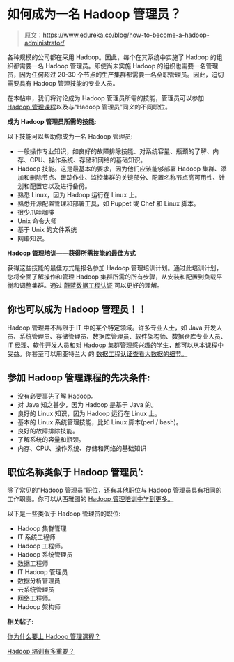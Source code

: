 # 如何成为一名 Hadoop 管理员？

> 原文：<https://www.edureka.co/blog/how-to-become-a-hadoop-administrator/>

各种规模的公司都在采用 Hadoop。因此，每个在其系统中实施了 Hadoop 的组织都需要一名 Hadoop 管理员。即使尚未实施 Hadoop 的组织也需要一名管理员，因为任何超过 20-30 个节点的生产集群都需要一名全职管理员。因此，迫切需要具有 Hadoop 管理技能的专业人员。

在本帖中，我们将讨论成为 Hadoop 管理员所需的技能，管理员可以参加 [Hadoop 管理课程](https://www.edureka.co/hadoop-administration-training-certification)以及与“Hadoop 管理员”同义的不同职位。

**成为 Hadoop 管理员所需的技能:**

以下技能可以帮助你成为一名 Hadoop 管理员:

*   一般操作专业知识，如良好的故障排除技能、对系统容量、瓶颈的了解、内存、CPU、操作系统、存储和网络的基础知识。
*   Hadoop 技能。这是最基本的要求，因为他们应该能够部署 Hadoop 集群、添加和删除节点、跟踪作业、监控集群的关键部分、配置名称节点高可用性、计划和配置它以及进行备份。
*   熟悉 Linux，因为 Hadoop 运行在 Linux 上。
*   熟悉开源配置管理和部署工具，如 Puppet 或 Chef 和 Linux 脚本。
*   很少爪哇咖啡
*   Unix 命令大师
*   基于 Unix 的文件系统
*   网络知识。

**Hadoop 管理培训——获得所需技能的最佳方式**

获得这些技能的最佳方式是报名参加 Hadoop 管理培训计划。通过此培训计划，您将全面了解操作和管理 Hadoop 集群所需的所有步骤，从安装和配置到负载平衡和调整集群。通过 [蔚蓝数据工程认证](https://www.edureka.co/microsoft-azure-data-engineering-certification-course) 可以更好的理解。

## **你也可以成为 Hadoop 管理员！！**

Hadoop 管理并不局限于 IT 中的某个特定领域。许多专业人士，如 Java 开发人员、系统管理员、存储管理员、数据库管理员、软件架构师、数据仓库专业人员、IT 经理、软件开发人员和对 Hadoop 集群管理感兴趣的学生，都可以从本课程中受益。你甚至可以用亚特兰大 的 [数据工程认证查看大数据的细节。](https://www.edureka.co/microsoft-azure-data-engineering-certification-course-atlanta)

## **参加 Hadoop 管理课程的先决条件:**

*   没有必要事先了解 Hadoop。
*   对 Java 知之甚少，因为 Hadoop 是基于 Java 的。
*   良好的 Linux 知识，因为 Hadoop 运行在 Linux 上。
*   基本的 Linux 系统管理技能，比如 Linux 脚本(perl / bash)。
*   良好的故障排除技能。
*   了解系统的容量和瓶颈。
*   内存、CPU、操作系统、存储和网络的基础知识

## **职位名称类似于 Hadoop 管理员’:**

除了常见的“Hadoop 管理员”职位，还有其他职位与 Hadoop 管理员具有相同的工作职责。你可以从西雅图的 [Hadoop 管理培训中学到更多。](https://www.edureka.co/hadoop-administration-training-certification-seattle)

以下是一些类似于 Hadoop 管理员的职位:

*   Hadoop 集群管理
*   IT 系统工程师
*   Hadoop 工程师。
*   Hadoop 系统管理员
*   数据工程师
*   IT Hadoop 管理员
*   数据分析管理员
*   云系统管理员
*   网络工程师。
*   Hadoop 架构师

**相关帖子:**

[你为什么要上 Hadoop 管理课程？](https://www.edureka.co/blog/why-should-you-go-for-hadoop-administration-course/)

[Hadoop 培训有多重要？](https://www.edureka.co/blog/how-essential-is-hadoop-training/ "How essential is Hadoop Training?")